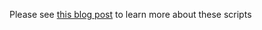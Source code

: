 Please see [this blog post](http://cdwscience.blogspot.com/2012/06/my-23andme-results-getting-free-second.html) to learn more about these scripts

